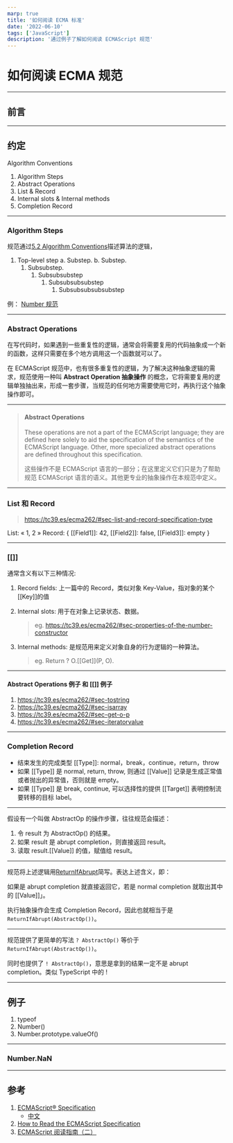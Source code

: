 ```yaml
---
marp: true
title: '如何阅读 ECMA 标准'
date: '2022-06-10'
tags: ['JavaScript']
description: '通过例子了解如何阅读 ECMAScript 规范'
---
```


# 如何阅读 ECMA 规范

---

## 前言

---

## 约定

Algorithm Conventions

1. Algorithm Steps
2. Abstract Operations
3. List & Record
4. Internal slots & Internal methods
5. Completion Record

<!-- This is presenter note. You can write down notes through HTML comment. -->

---

### Algorithm Steps

规范通过[5.2 Algorithm Conventions](https://tc39.es/ecma262/#sec-algorithm-conventions)描述算法的逻辑，

1. Top-level step
   a. Substep.
   b. Substep.
   1. Subsubstep.
      1. Subsubsubstep
         1. Subsubsubsubstep
            1. Subsubsubsubsubstep

例： [Number 规范](https://tc39.es/ecma262/#sec-number-constructor-number-value)

---

### Abstract Operations

在写代码时，如果遇到一些重复性的逻辑，通常会将需要复用的代码抽象成一个新的函数，这样只需要在多个地方调用这一个函数就可以了。

在 ECMAScript 规范中，也有很多重复性的逻辑，为了解决这种抽象逻辑的需求，规范使用一种叫 **Abstract Operation 抽象操作** 的概念，它将需要复用的逻辑单独抽出来，形成一套步骤，当规范的任何地方需要使用它时，再执行这个抽象操作即可。

---

> #### Abstract Operations
>
> These operations are not a part of the ECMAScript language; they are defined here solely to aid the specification of the semantics of the ECMAScript language. Other, more specialized abstract operations are defined throughout this specification.
>
> 这些操作不是 ECMAScript 语言的一部分；在这里定义它们只是为了帮助规范 ECMAScript 语言的语义。其他更专业的抽象操作在本规范中定义。

---

### List 和 Record

> https://tc39.es/ecma262/#sec-list-and-record-specification-type

List: « 1, 2 »
Record: { [[Field1]]: 42, [[Field2]]: false, [[Field3]]: empty }

---

### [[]]

通常含义有以下三种情况:

1. Record fields: 上一篇中的 Record，类似对象 Key-Value，指对象的某个[[Key]]的值
2. Internal slots: 用于在对象上记录状态、数据。

   > eg. https://tc39.es/ecma262/#sec-properties-of-the-number-constructor

3. Internal methods: 是规范用来定义对象自身的行为逻辑的一种算法。

   > eg. Return ? O.[[Get]](P, O).

---

#### Abstract Operations 例子 和 [[]] 例子

1. https://tc39.es/ecma262/#sec-tostring
2. https://tc39.es/ecma262/#sec-isarray
3. https://tc39.es/ecma262/#sec-get-o-p
4. https://tc39.es/ecma262/#sec-iteratorvalue

---

### Completion Record

- 结束发生的完成类型 [[Type]]: normal，break，continue，return，throw
- 如果 [[Type]] 是 normal, return, throw, 则通过 [[Value]] 记录是生成正常值或者抛出的异常值，否则就是 empty。
- 如果 [[Type]] 是 break, continue, 可以选择性的提供 [[Target]] 表明控制流要转移的目标 label。

---

假设有一个叫做 AbstractOp 的操作步骤，往往规范会描述：

1. 令 result 为 AbstractOp() 的结果。
2. 如果 result 是 abrupt completion，则直接返回 result。
3. 读取 result.[[Value]] 的值，赋值给 result。

---

规范将上述逻辑用[ReturnIfAbrupt](https://tc39.es/ecma262/#sec-returnifabrupt)简写。表达上述含义，即：

如果是 abrupt completion 就直接返回它，若是 normal completion 就取出其中的 [[Value]]」。

执行抽象操作会生成 Completion Record，因此也就相当于是 `ReturnIfAbrupt(AbstractOp())`。

---

规范提供了更简单的写法 `? AbstractOp()` 等价于 `ReturnIfAbrupt(AbstractOp())`。

同时也提供了 `! AbstractOp()`，意思是拿到的结果一定不是 abrupt completion。类似 TypeScript 中的 !

---

## 例子

1. typeof
2. Number()
3. Number.prototype.valueOf()

---

### Number.NaN

---

## 参考

1. [ECMAScript® Specification](https://tc39.es/ecma262/)
   - [中文](https://ecma262.docschina.org/)
2. [How to Read the ECMAScript Specification](https://timothygu.me/es-howto/)
3. [ECMAScript 阅读指南（二）](https://zhuanlan.zhihu.com/p/262265857)
